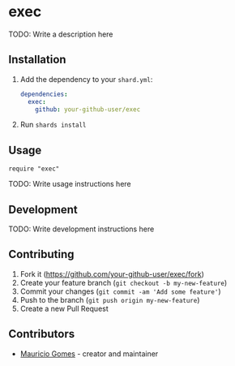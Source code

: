 # exec

TODO: Write a description here

## Installation

1. Add the dependency to your `shard.yml`:

   ```yaml
   dependencies:
     exec:
       github: your-github-user/exec
   ```

2. Run `shards install`

## Usage

```crystal
require "exec"
```

TODO: Write usage instructions here

## Development

TODO: Write development instructions here

## Contributing

1. Fork it (<https://github.com/your-github-user/exec/fork>)
2. Create your feature branch (`git checkout -b my-new-feature`)
3. Commit your changes (`git commit -am 'Add some feature'`)
4. Push to the branch (`git push origin my-new-feature`)
5. Create a new Pull Request

## Contributors

- [Mauricio Gomes](https://github.com/your-github-user) - creator and maintainer
